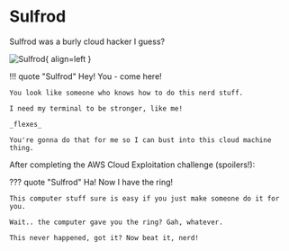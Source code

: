 # Sulfrod

Sulfrod was a burly cloud hacker I guess?

![Sulfrod](/img/cloudring/sulfrod.png){ align=left }

!!! quote "Sulfrod"
	Hey! You - come here!

	You look like someone who knows how to do this nerd stuff.

	I need my terminal to be stronger, like me!

	_flexes_

	You're gonna do that for me so I can bust into this cloud machine thing.

After completing the AWS Cloud Exploitation challenge (spoilers!):

??? quote "Sulfrod"
	Ha! Now I have the ring!

	This computer stuff sure is easy if you just make someone do it for you.

	Wait.. the computer gave you the ring? Gah, whatever.

	This never happened, got it? Now beat it, nerd!
